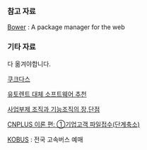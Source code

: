 ### 참고 자료

[Bower](https://bower.io) : A package manager for the web

### 기타 자료

다 옮겨야합니다.

[쿠크다스](http://www.kukudas.com)

[유토렌트 대체 소프트웨어 추천](http://www.todayhumor.co.kr/board/view.php?table=bestofbest&no=199975)

[사업부제 조직과 기능조직의 장,단점](http://m.blog.naver.com/terryx/30146777773)

[CNPLUS 이론 편: ①기업고객 파일접수(단계축소)](http://blog.naver.com/PostView.nhn?blogId=jetbox1&logNo=220818197935&redirect=Dlog&widgetTypeCall=true)

[KOBUS](http://www.kobus.co.kr/web/main/index.jsp) : 전국 고속버스 예매
